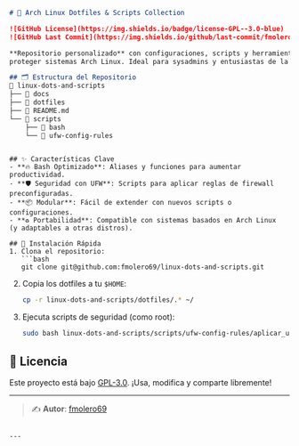 

```markdown
# 🐧 Arch Linux Dotfiles & Scripts Collection

![GitHub License](https://img.shields.io/badge/license-GPL--3.0-blue)
![GitHub Last Commit](https://img.shields.io/github/last-commit/fmolero69/linux-dots-and-scripts)

**Repositorio personalizado** con configuraciones, scripts y herramientas para optimizar y 
proteger sistemas Arch Linux. Ideal para sysadmins y entusiastas de la personalización.

## 🗂️ Estructura del Repositorio
 linux-dots-and-scripts
├──  docs
├──  dotfiles
├──  README.md
└──  scripts
    ├──  bash
    └──  ufw-config-rules

```
```

## ✨ Características Clave
- **🔥 Bash Optimizado**: Aliases y funciones para aumentar productividad.
- **🛡️ Seguridad con UFW**: Scripts para aplicar reglas de firewall preconfiguradas.
- **📦 Modular**: Fácil de extender con nuevos scripts o configuraciones.
- **♻️ Portabilidad**: Compatible con sistemas basados en Arch Linux 
(y adaptables a otras distros).

## 🚀 Instalación Rápida
1. Clona el repositorio:
   ```bash
   git clone git@github.com:fmolero69/linux-dots-and-scripts.git
   ```
2. Copia los dotfiles a tu `$HOME`:
   ```bash
   cp -r linux-dots-and-scripts/dotfiles/.* ~/
   ```
3. Ejecuta scripts de seguridad (como root):
   ```bash
   sudo bash linux-dots-and-scripts/scripts/ufw-config-rules/aplicar_ufw.sh
   ```

## 📜 Licencia
Este proyecto está bajo [GPL-3.0](LICENSE). ¡Usa, modifica y comparte libremente!

---


> ✍️ **Autor**: [fmolero69](https://github.com/fmolero69) 
```

---
